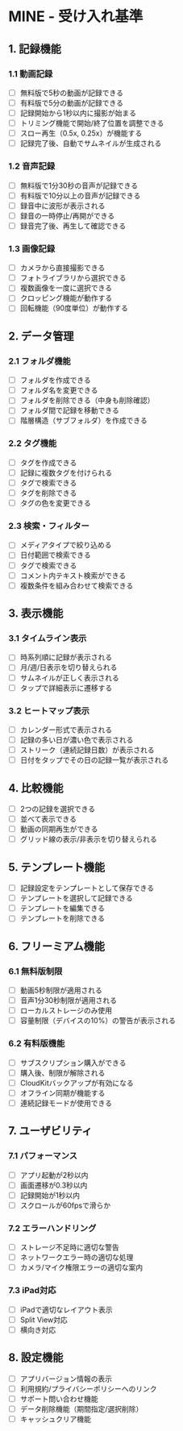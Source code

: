 # MINE - 受け入れ基準

## 1. 記録機能

### 1.1 動画記録
- [ ] 無料版で5秒の動画が記録できる
- [ ] 有料版で5分の動画が記録できる
- [ ] 記録開始から1秒以内に撮影が始まる
- [ ] トリミング機能で開始/終了位置を調整できる
- [ ] スロー再生（0.5x, 0.25x）が機能する
- [ ] 記録完了後、自動でサムネイルが生成される

### 1.2 音声記録
- [ ] 無料版で1分30秒の音声が記録できる
- [ ] 有料版で10分以上の音声が記録できる
- [ ] 録音中に波形が表示される
- [ ] 録音の一時停止/再開ができる
- [ ] 録音完了後、再生して確認できる

### 1.3 画像記録
- [ ] カメラから直接撮影できる
- [ ] フォトライブラリから選択できる
- [ ] 複数画像を一度に選択できる
- [ ] クロッピング機能が動作する
- [ ] 回転機能（90度単位）が動作する

## 2. データ管理

### 2.1 フォルダ機能
- [ ] フォルダを作成できる
- [ ] フォルダ名を変更できる
- [ ] フォルダを削除できる（中身も削除確認）
- [ ] フォルダ間で記録を移動できる
- [ ] 階層構造（サブフォルダ）を作成できる

### 2.2 タグ機能
- [ ] タグを作成できる
- [ ] 記録に複数タグを付けられる
- [ ] タグで検索できる
- [ ] タグを削除できる
- [ ] タグの色を変更できる

### 2.3 検索・フィルター
- [ ] メディアタイプで絞り込める
- [ ] 日付範囲で検索できる
- [ ] タグで検索できる
- [ ] コメント内テキスト検索ができる
- [ ] 複数条件を組み合わせて検索できる

## 3. 表示機能

### 3.1 タイムライン表示
- [ ] 時系列順に記録が表示される
- [ ] 月/週/日表示を切り替えられる
- [ ] サムネイルが正しく表示される
- [ ] タップで詳細表示に遷移する

### 3.2 ヒートマップ表示
- [ ] カレンダー形式で表示される
- [ ] 記録の多い日が濃い色で表示される
- [ ] ストリーク（連続記録日数）が表示される
- [ ] 日付をタップでその日の記録一覧が表示される

## 4. 比較機能
- [ ] 2つの記録を選択できる
- [ ] 並べて表示できる
- [ ] 動画の同期再生ができる
- [ ] グリッド線の表示/非表示を切り替えられる

## 5. テンプレート機能
- [ ] 記録設定をテンプレートとして保存できる
- [ ] テンプレートを選択して記録できる
- [ ] テンプレートを編集できる
- [ ] テンプレートを削除できる

## 6. フリーミアム機能

### 6.1 無料版制限
- [ ] 動画5秒制限が適用される
- [ ] 音声1分30秒制限が適用される
- [ ] ローカルストレージのみ使用
- [ ] 容量制限（デバイスの10%）の警告が表示される

### 6.2 有料版機能
- [ ] サブスクリプション購入ができる
- [ ] 購入後、制限が解除される
- [ ] CloudKitバックアップが有効になる
- [ ] オフライン同期が機能する
- [ ] 連続記録モードが使用できる

## 7. ユーザビリティ

### 7.1 パフォーマンス
- [ ] アプリ起動が2秒以内
- [ ] 画面遷移が0.3秒以内
- [ ] 記録開始が1秒以内
- [ ] スクロールが60fpsで滑らか

### 7.2 エラーハンドリング
- [ ] ストレージ不足時に適切な警告
- [ ] ネットワークエラー時の適切な処理
- [ ] カメラ/マイク権限エラーの適切な案内

### 7.3 iPad対応
- [ ] iPadで適切なレイアウト表示
- [ ] Split View対応
- [ ] 横向き対応

## 8. 設定機能
- [ ] アプリバージョン情報の表示
- [ ] 利用規約/プライバシーポリシーへのリンク
- [ ] サポート問い合わせ機能
- [ ] データ削除機能（期間指定/選択削除）
- [ ] キャッシュクリア機能